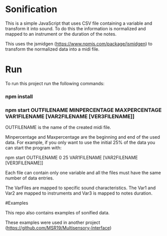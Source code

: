 # Sonification

This is a simple JavaScript that uses CSV file containing a variable and transform it into sound. 
To do this the information is normalized and mapped to an instrument or the duration of the notes.

This uses the jsmidgen (https://www.npmjs.com/package/jsmidgen) to transform the normalized data into a midi file.

# Run

To run this project run the following commands:

### npm install

### npm start OUTFILENAME MINPERCENTAGE MAXPERCENTAGE VAR1FILENAME [VAR2FILENAME [VER3FILENAME]]

OUTFILENAME is the name of the created midi file.

Minpercentage and Maxpercentage are the beginning and end of the used data. 
For example, if you only want to use the initial 25% of the data you can start the program with:

npm start OUTFILENAME 0 25 VAR1FILENAME [VAR2FILENAME [VER3FILENAME]]

Each file can contain only one variable and all the files must have the same number of data entries.

The VarFiles are mapped to specific sound characteristics. The Var1 and Var2 are mapped to instruments and Var3 is mapped to notes duration.

#Examples 

This repo also contains examples of sonified data.

These examples were used in another project (https://github.com/MSR19/Multisensory-Interface)
